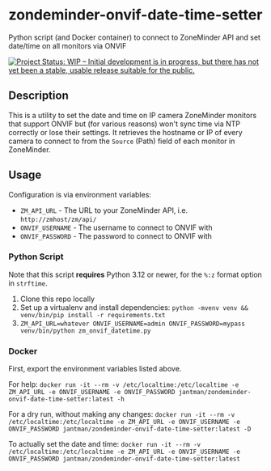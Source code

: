 # zondeminder-onvif-date-time-setter

Python script (and Docker container) to connect to ZoneMinder API and set date/time on all monitors via ONVIF

[![Project Status: WIP – Initial development is in progress, but there has not yet been a stable, usable release suitable for the public.](https://www.repostatus.org/badges/latest/wip.svg)](https://www.repostatus.org/#wip)

## Description

This is a utility to set the date and time on IP camera ZoneMinder monitors that support ONVIF but (for various reasons) won't sync time via NTP correctly or lose their settings. It retrieves the hostname or IP of every camera to connect to from the ``Source`` (Path) field of each monitor in ZoneMinder.

## Usage

Configuration is via environment variables:

* ``ZM_API_URL`` - The URL to your ZoneMinder API, i.e. ``http://zmhost/zm/api/``
* ``ONVIF_USERNAME`` - The username to connect to ONVIF with
* ``ONVIF_PASSWORD`` - The password to connect to ONVIF with

### Python Script

Note that this script **requires** Python 3.12 or newer, for the `%:z` format option in `strftime`.

1. Clone this repo locally
2. Set up a virtualenv and install dependencies: ``python -mvenv venv && venv/bin/pip install -r requirements.txt``
3. ``ZM_API_URL=whatever ONVIF_USERNAME=admin ONVIF_PASSWORD=mypass venv/bin/python zm_onvif_datetime.py``

### Docker

First, export the environment variables listed above.

For help: ``docker run -it --rm -v /etc/localtime:/etc/localtime -e ZM_API_URL -e ONVIF_USERNAME -e ONVIF_PASSWORD jantman/zondeminder-onvif-date-time-setter:latest -h``

For a dry run, without making any changes: ``docker run -it --rm -v /etc/localtime:/etc/localtime -e ZM_API_URL -e ONVIF_USERNAME -e ONVIF_PASSWORD jantman/zondeminder-onvif-date-time-setter:latest -D``

To actually set the date and time: ``docker run -it --rm -v /etc/localtime:/etc/localtime -e ZM_API_URL -e ONVIF_USERNAME -e ONVIF_PASSWORD jantman/zondeminder-onvif-date-time-setter:latest``

